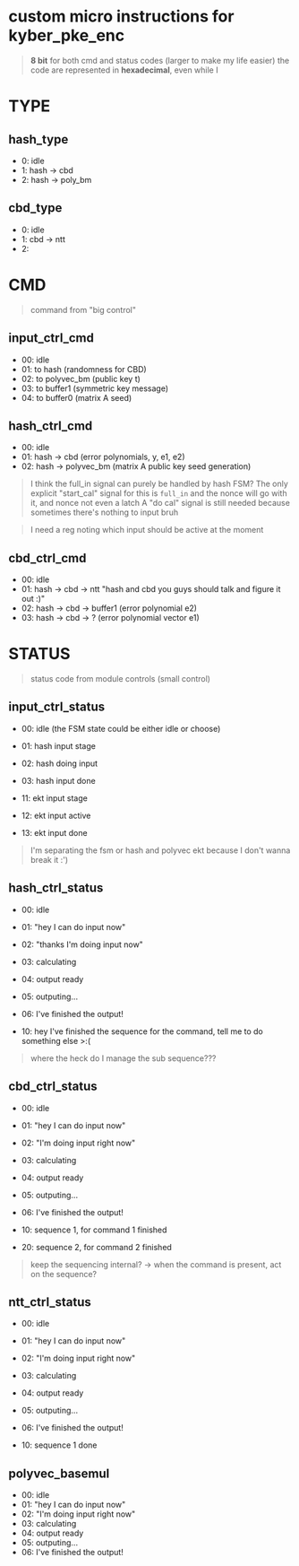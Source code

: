 # custom micro instructions for kyber_pke_enc
> **8 bit** for both cmd and status codes (larger to make my life easier)
> the code are represented in **hexadecimal**, even while I

# TYPE

## hash_type
- 0: idle
- 1: hash -> cbd
- 2: hash -> poly_bm

## cbd_type
- 0: idle
- 1: cbd -> ntt
- 2: 

# CMD
> command from "big control"

## input_ctrl_cmd
- 00: idle
- 01: to hash (randomness for CBD)
- 02: to polyvec_bm (public key t)
- 03: to buffer1 (symmetric key message)
- 04: to buffer0 (matrix A seed)

## hash_ctrl_cmd
- 00: idle
- 01: hash → cbd (error polynomials, y, e1, e2)
- 02: hash → polyvec_bm (matrix A public key seed generation)

> I think the full_in signal can purely be handled by hash FSM?
> The only explicit "start_cal" signal for this is `full_in` and the nonce will go with it, and nonce not even a latch
> A "do cal" signal is still needed because sometimes there's nothing to input bruh

> I need a reg noting which input should be active at the moment

## cbd_ctrl_cmd
- 00: idle
- 01: hash → cbd → ntt "hash and cbd you guys should talk and figure it out :)"
- 02: hash → cbd → buffer1 (error polynomial e2)
- 03: hash → cbd → ? (error polynomial vector e1)

# STATUS
> status code from module controls (small control)

## input_ctrl_status
- 00: idle (the FSM state could be either idle or choose)
- 01: hash input stage
- 02: hash doing input
- 03: hash input done

- 11: ekt input stage
- 12: ekt input active
- 13: ekt input done

> I'm separating the fsm or hash and polyvec ekt because I don't wanna break it :')

## hash_ctrl_status
- 00: idle
- 01: "hey I can do input now"
- 02: "thanks I'm doing input now"
- 03: calculating
- 04: output ready
- 05: outputing...
- 06: I've finished the output!

- 10: hey I've finished the sequence for the command, tell me to do something else >:(

> where the heck do I manage the sub sequence???

## cbd_ctrl_status
- 00: idle
- 01: "hey I can do input now"
- 02: "I'm doing input right now"
- 03: calculating
- 04: output ready
- 05: outputing...
- 06: I've finished the output!

- 10: sequence 1, for command 1 finished
- 20: sequence 2, for command 2 finished
 
 
 > keep the sequencing internal?
 > -> when the command is present, act on the sequence?
 
## ntt_ctrl_status
- 00: idle
- 01: "hey I can do input now"
- 02: "I'm doing input right now"
- 03: calculating
- 04: output ready
- 05: outputing...
- 06: I've finished the output!

- 10: sequence 1 done

## polyvec_basemul

- 00: idle
- 01: "hey I can do input now"
- 02: "I'm doing input right now"
- 03: calculating
- 04: output ready
- 05: outputing...
- 06: I've finished the output!